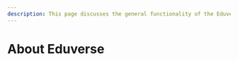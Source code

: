 ```yaml
---
description: This page discusses the general functionality of the Eduverse protocol.
---
```


# About Eduverse

